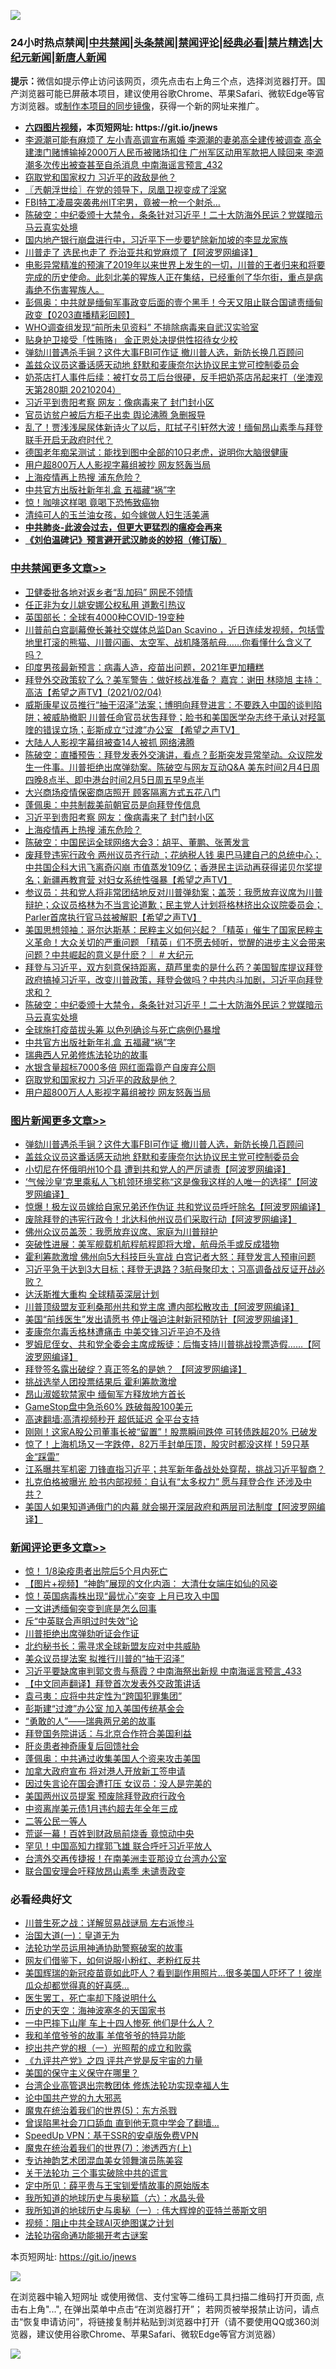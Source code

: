 ![](https://raw.githubusercontent.com/fqnews/bnews/master/64photo/fqnews-qr.jpg)

<div id="tt">
<h3>24小时热点禁闻|<a href="#%E4%B8%AD%E5%85%B1%E7%A6%81%E9%97%BB%E6%9B%B4%E5%A4%9A%E6%96%87%E7%AB%A0">中共禁闻</a>|<a href="#%E5%9B%BE%E7%89%87%E6%96%B0%E9%97%BB%E6%9B%B4%E5%A4%9A%E6%96%87%E7%AB%A0">头条禁闻</a>|<a href="#%E6%96%B0%E9%97%BB%E8%AF%84%E8%AE%BA%E6%9B%B4%E5%A4%9A%E6%96%87%E7%AB%A0">禁闻评论|<a href="#%E5%BF%85%E7%9C%8B%E7%BB%8F%E5%85%B8%E5%A5%BD%E6%96%87">经典必看|<a href="/video.md#%E7%A6%81%E7%89%87%E7%B2%BE%E9%80%89">禁片精选</a>|<a href="https://github.com/fqnews/djy/blob/master/gb/nf1351518.md#1">大纪元新闻</a>|<a href="https://github.com/fqnews/ntdtv/blob/master/gb/prog204.md#1">新唐人新闻</a></h3>
<div><b>提示：</b>微信如提示停止访问该网页，须先点击右上角三个点，选择浏览器打开。国产浏览器可能已屏蔽本项目，建议使用谷歌Chrome、苹果Safari、微软Edge等官方浏览器。或<a href="https://github.com/fqnews/bnews/blob/master/%E5%88%B6%E4%BD%9Cgit%E7%A6%81%E9%97%BB%E9%95%9C%E5%83%8F.md">制作本项目的同步镜像</a>，获得一个新的网址来推广。</div>
<ul>
<li><b><a href="http://d1.bdrive.tk/64.mp4" target="_blank">六四图片视频</a>，本页短网址: https://git.io/jnews</b></li>
<li><a href="/comments/20210204/1481218.md">李源潮可能有麻烦了 左小青高调宣布离婚 李源潮的妻弟高全建传被调查 高全建澳门赌博输掉2000万人民币被赌场扣住 广州军区动用军款把人赎回来 李源潮多次传出被查甚至自杀消息 中南海谣言预言_432</a></li>
<li><a href="/cbnews/20210204/1481435.md">窃取党和国家权力 习近平的政敌是他？</a></li>
<li><a href="/ssgc/20210204/1481217.md">〖兲朝浮世绘〗在党的领导下，凤凰卫视变成了淫窝</a></li>
<li><a href="/comments/20210204/1481326.md">FBI特工凌晨突袭弗州IT宅男，竟被一枪一个射杀…</a></li>
<li><a href="/cbnews/20210204/1481499.md">陈破空：中纪委颁十大禁令，条条针对习近平！二十大防海外民运？党媒暗示马云真实处境</a></li>
<li><a href="/bannedvideo/20210204/1481338.md">国内地产银行崩盘进行中，习近平下一步要铲除新加坡的李显龙家族</a></li>
<li><a href="/cnnews/20210204/1481310.md">川普走了 选民也走了 乔治亚共和党麻烦了【阿波罗网编译】</a></li>
<li><a href="/comments/20210204/1481223.md">电影异常精准的预演了2019年以来世界上发生的一切，川普的王者归来和将要完成的历史使命。此刻北美的猩族人正在集结，已经重创了华尔街，重点是病毒绝不伤害猩族人。</a></li>
<li><a href="/cbnews/20210204/1481297.md">彭佩奥：中共就是缅甸军事政变后面的壹个黑手！今天又阻止联合国谴责缅甸政变【0203直播精彩回顾】</a></li>
<li><a href="/worldnews/20210205/1481613.md">WHO调查组发现“前所未见资料” 不排除病毒来自武汉实验室</a></li>
<li><a href="/worldnews/20210204/1481300.md">贴身护卫接受「性贿赂」 金正恩处决提供性招待女少校</a></li>
<li><a href="/topimagenews/20210205/1481637.md">弹劾川普遇杀手锏？这件大事FBI可作证 撤川普人选，新防长换几百顾问</a></li>
<li><a href="/topimagenews/20210204/1481482.md">盖兹众议员这番话感天动地 舒默和麦康奈尔达协议民主党可控制委员会</a></li>
<li><a href="/bannedvideo/20210204/1481500.md">奶茶店打人事件后续：被打女员工后台很硬，反手把奶茶店吊起来打（坐澳观天第280期 20210204）</a></li>
<li><a href="/cbnews/20210205/1481696.md">习近平到贵阳考察 网友：像病毒来了 封门封小区</a></li>
<li><a href="/headline/20210205/1481606.md">官员访贫户被后方柜子出卖 舆论沸腾 急删报导</a></li>
<li><a href="/bannedvideo/20210204/1481224.md">乱了！贾浅浅屎尿体新诗火了以后，肛拭子引轩然大波！缅甸昂山素季与拜登联手开启无政府时代？</a></li>
<li><a href="/health/20210204/1481238.md">德国老年痴呆测试：能找到图中全部的10只老虎，说明你大脑很健康</a></li>
<li><a href="/cbnews/20210204/1481434.md">用户超800万人人影视字幕组被抄 网友怒轰当局</a></li>
<li><a href="/cbnews/20210205/1481695.md">上海疫情再上热搜 浦东危险？</a></li>
<li><a href="/cbnews/20210204/1481444.md">中共官方出版社新年礼盒 五福藏“祸”字</a></li>
<li><a href="/comments/20210205/1481598.md">惊！咖啡这样喝 竟喝下恐怖致癌物</a></li>
<li><a href="/yule/20210205/1481665.md">清纯可人的玉兰油女孩，如今嫁做人妇生活美满</a></li>
<li><b><a href="/comments/20200211/1275071.md" target="_blank">中共肺炎-此波会过去，但更大更猛烈的瘟疫会再来</a></b></li>
<li><b><a href="/comments/20200207/1272816.md" target="_blank">《刘伯温碑记》预言避开武汉肺炎的妙招（修订版）</a></b></li>
</ul>
</div>

<div class="catlist">
<h3><a href="/cbnews/" target="_blank">中共禁闻</a><span><a href="/cbnews/" target="_blank" rel="nofollow">更多文章>></a></span></h3>
<ul>
<li><a href="/cbnews/20210205/1481830.md" target="_blank">卫健委批各地对返乡者“乱加码” 网民不领情</a></li>
<li><a href="/cbnews/20210205/1481829.md" target="_blank">任正非为女儿姚安娜公权私用 道歉引热议</a></li>
<li><a href="/cbnews/20210205/1481635.md" target="_blank">英国部长：全球有4000种COVID-19变种</a></li>
<li><a href="/cbnews/20210205/1481791.md" target="_blank">川普前白宫副幕僚长兼社交媒体总监Dan Scavino  ，近日连续发视频，包括雪地里打滚的熊猫、川普闪画、太空军、战机降落航母……你看懂什么含义了吗？</a></li>
<li><a href="/cbnews/20210205/1481786.md" target="_blank">印度男孩最新预言：病毒人造，疫苗出问题，2021年更加糟糕</a></li>
<li><a href="/cbnews/20210205/1481783.md" target="_blank">拜登外交政策软了么？美军警告：做好核战准备？  嘉宾：谢田  林晓旭 主持：高洁【希望之声TV】(2021/02/04)</a></li>
<li><a href="/cbnews/20210205/1481763.md" target="_blank">威斯康星议员推行“抽干沼泽”法案；博明向拜登进言：不要跌入中国的谈判陷阱；被威胁撤职 川普任命官员状吿拜登；脸书和美国医学杂志终于承认对羟氯喹的错误立场；彭斯成立“过渡”办公室  【希望之声TV】</a></li>
<li><a href="/cbnews/20210205/1481719.md" target="_blank">大陆人人影视字幕组被查14人被抓 网络沸腾</a></li>
<li><a href="/cbnews/20210205/1481718.md" target="_blank">陈破空：直播预告：拜登发表外交演讲，看点？彭斯突发异常举动。众议院发生一件事。川普拒绝出席弹劾案。陈破空与网友互动Q&amp;A 美东时间2月4日周四晚8点半、即中港台时间2月5日周五早9点半</a></li>
<li><a href="/cbnews/20210205/1481708.md" target="_blank">大兴商场疫情保密商店照开 顾客隔离方式五花八门</a></li>
<li><a href="/cbnews/20210205/1481704.md" target="_blank">蓬佩奥：中共制裁美前朝官员是向拜登传信息</a></li>
<li><a href="/cbnews/20210205/1481696.md" target="_blank">习近平到贵阳考察 网友：像病毒来了 封门封小区</a></li>
<li><a href="/cbnews/20210205/1481695.md" target="_blank">上海疫情再上热搜 浦东危险？</a></li>
<li><a href="/cbnews/20210205/1481634.md" target="_blank">陈破空：中国民运全球网络大会3：胡平、董鹏、张菁发言</a></li>
<li><a href="/cbnews/20210205/1481608.md" target="_blank">废拜登违宪行政令 两州议员齐行动 ；花纳税人钱 奥巴马建自己的总统中心；中共国企科大讯飞离奇闪崩 市值蒸发109亿；香港民主运动再获得诺贝尔奖提名；新疆再教育营 对妇女系统性强暴【希望之声TV】</a></li>
<li><a href="/cbnews/20210204/1481522.md" target="_blank">参议员：共和党人将非常团结地反对川普弹劾案；盖茨：我愿放弃议席为川普辩护；众议员格林为不当言论道歉；民主党人计划将格林挤出众议院委员会；Parler首席执行官马兹被解职【希望之声TV】</a></li>
<li><a href="/cbnews/20210204/1481509.md" target="_blank">美国思想领袖：哥尔达斯基：民粹主义如何兴起？「精英」催生了国家民粹主义革命！大众关切的严重问题 「精英」们不愿去倾听，觉醒的进步主义会带来问题？中共崛起的意义是什麽？｜ # 大纪元</a></li>
<li><a href="/cbnews/20210204/1481506.md" target="_blank">拜登与习近平，双方刻意保持距离，葫芦里卖的是什么药？美国智库提议拜登政府搞掉习近平，改变川普政策，拜登会做吗？中共内斗加剧，习近平向拜登求和？</a></li>
<li><a href="/cbnews/20210204/1481499.md" target="_blank">陈破空：中纪委颁十大禁令，条条针对习近平！二十大防海外民运？党媒暗示马云真实处境</a></li>
<li><a href="/cbnews/20210204/1481442.md" target="_blank">全球施打疫苗拔头筹 以色列确诊与死亡病例仍暴增</a></li>
<li><a href="/cbnews/20210204/1481444.md" target="_blank">中共官方出版社新年礼盒 五福藏“祸”字</a></li>
<li><a href="/cbnews/20210204/1481445.md" target="_blank">瑞典西人兄弟修炼法轮功的故事</a></li>
<li><a href="/cbnews/20210204/1481448.md" target="_blank">水银含量超标7000多倍 网红面霜竟产自废弃公厕</a></li>
<li><a href="/cbnews/20210204/1481435.md" target="_blank">窃取党和国家权力 习近平的政敌是他？</a></li>
<li><a href="/cbnews/20210204/1481434.md" target="_blank">用户超800万人人影视字幕组被抄 网友怒轰当局</a></li>

</ul>
</div>
<div class="catlist">
<h3><a href="/topimagenews/" target="_blank">图片新闻</a><span><a href="/topimagenews/" target="_blank" rel="nofollow">更多文章>></a></span></h3>
<ul>
<li><a href="/topimagenews/20210205/1481637.md" target="_blank">弹劾川普遇杀手锏？这件大事FBI可作证 撤川普人选，新防长换几百顾问</a></li>
<li><a href="/topimagenews/20210204/1481482.md" target="_blank">盖兹众议员这番话感天动地 舒默和麦康奈尔达协议民主党可控制委员会</a></li>
<li><a href="/topimagenews/20210204/1481389.md" target="_blank">小切尼在怀俄明州10个县 遭到共和党人的严厉谴责【阿波罗网编译】</a></li>
<li><a href="/topimagenews/20210204/1481386.md" target="_blank">‘气候沙皇’克里乘私人飞机领环境奖称“这是像我这样的人唯一的选择”【阿波罗网编译】</a></li>
<li><a href="/topimagenews/20210204/1481340.md" target="_blank">惊爆！极左议员嫁给自家兄弟还作伪证 共和党议员呼吁除名【阿波罗网编译】</a></li>
<li><a href="/topimagenews/20210204/1481230.md" target="_blank">废除拜登的违宪行政令！北达科他州议员们采取行动【阿波罗网编译】</a></li>
<li><a href="/topimagenews/20210204/1481197.md" target="_blank">佛州众议员盖茨：我愿放弃议席、家庭为川普辩护</a></li>
<li><a href="/topimagenews/20210204/1481105.md" target="_blank">突破性进展：美军舰载机航程航程即将大增，航母杀手或反成猎物</a></li>
<li><a href="/topimagenews/20210204/1481077.md" target="_blank">霍利筹款激增 佛州向5大科技巨头宣战 白宫记者大怒：拜登发言人预审问题</a></li>
<li><a href="/topimagenews/20210204/1480996.md" target="_blank">习近平急于达到3大目标；拜登无退路？3航母聚印太；习高调备战反证开战必败？</a></li>
<li><a href="/topimagenews/20210204/1480995.md" target="_blank">达沃斯推大重构 全球精英深层计划</a></li>
<li><a href="/topimagenews/20210203/1480843.md" target="_blank">川普顶级盟友亚利桑那州共和党主席 遭内部松散攻击【阿波罗网编译】</a></li>
<li><a href="/topimagenews/20210203/1480749.md" target="_blank">美国“前线医生”发出请愿书 停止强迫注射新冠预防针【阿波罗网编译】</a></li>
<li><a href="/topimagenews/20210203/1480748.md" target="_blank">麦康奈尔毒舌格林遭痛击 中美交锋习近平迫不及待</a></li>
<li><a href="/topimagenews/20210203/1480723.md" target="_blank">罗姆尼侄女、共和党全委会主席成叛徒：后悔支持川普挑战投票造假……【阿波罗网编译】</a></li>
<li><a href="/topimagenews/20210203/1480482.md" target="_blank">拜登签名露出破绽？真正签名的是她？ 【阿波罗网编译】</a></li>
<li><a href="/topimagenews/20210203/1480377.md" target="_blank">挑战选举人团投票结果后 霍利筹款激增</a></li>
<li><a href="/topimagenews/20210203/1480205.md" target="_blank">昂山淑姬软禁家中 缅甸军方释放地方首长</a></li>
<li><a href="/topimagenews/20210203/1480192.md" target="_blank">GameStop盘中急杀60% 跌破每股100美元</a></li>
<li><a href="/comments/20210202/1479954.md" target="_blank">高速翻墙:高清视频秒开 超低延迟 全平台支持</a></li>
<li><a href="/topimagenews/20210202/1479880.md" target="_blank">刚刚！这家A股公司董事长被“留置”！股票瞬间跌停 可转债跌超20% 已破发</a></li>
<li><a href="/topimagenews/20210202/1479879.md" target="_blank">惊了！上海机场又一字跌停，82万手封单压顶，股灾时都没这样！59只基金“踩雷”</a></li>
<li><a href="/topimagenews/20210202/1479708.md" target="_blank">江系曝共军机密 刀锋直指习近平；共军新年备战处处穿帮，挑战习近平智商？</a></li>
<li><a href="/topimagenews/20210202/1479667.md" target="_blank">扎克伯格被曝光 脸书内部视频：自认有“太多权力” 愿与拜登合作 还涉及中共？</a></li>
<li><a href="/topimagenews/20210202/1479544.md" target="_blank">美国人如果知道通俄门的内幕 就会揭开深层政府和两层司法制度【阿波罗网编译】</a></li>

</ul>
</div>
<div class="catlist">
<h3><a href="/comments/" target="_blank">新闻评论</a><span><a href="/comments/" target="_blank" rel="nofollow">更多文章>></a></span></h3>
<ul>
<li><a href="/comments/20210205/1481840.md" target="_blank">惊！ 1/8染疫患者出院后5个月内死亡</a></li>
<li><a href="/comments/20210205/1481800.md" target="_blank">【图片+视频】“神韵”展现的文化内涵： 大清仕女端庄如仙的风姿</a></li>
<li><a href="/comments/20210205/1481798.md" target="_blank">惊！英国病毒株出现“最忧心”突变 上月已攻入中国</a></li>
<li><a href="/comments/20210205/1481745.md" target="_blank">一文讲透缅甸突变到底是怎么回事</a></li>
<li><a href="/comments/20210205/1481772.md" target="_blank">斥“中英联合声明过时失效”论</a></li>
<li><a href="/comments/20210205/1481771.md" target="_blank">川普拒绝出席弹劾听证会作证</a></li>
<li><a href="/comments/20210205/1481770.md" target="_blank">北约秘书长：需寻求全球新盟友应对中共威胁</a></li>
<li><a href="/comments/20210205/1481760.md" target="_blank">美众议员提法案 拟推行川普的“抽干沼泽”</a></li>
<li><a href="/comments/20210205/1481749.md" target="_blank">习近平要缺席审判郭文贵与蔡霞？中南海祭出新规 中南海谣言预言_433</a></li>
<li><a href="/comments/20210205/1481746.md" target="_blank">【中文同声翻译】拜登首次发表外交政策讲话</a></li>
<li><a href="/comments/20210205/1481744.md" target="_blank">袁弓夷：应将中共定性为“跨国犯罪集团”</a></li>
<li><a href="/comments/20210205/1481742.md" target="_blank">彭斯建“过渡”办公室 加入美国传统基金会</a></li>
<li><a href="/comments/20210205/1481734.md" target="_blank">“勇敢的人”——瑞典两兄弟的故事</a></li>
<li><a href="/comments/20210205/1481726.md" target="_blank">拜登国务院讲话：与北京合作符合美国利益</a></li>
<li><a href="/comments/20210205/1481725.md" target="_blank">肝炎患者神奇康复后回馈社会</a></li>
<li><a href="/comments/20210205/1481716.md" target="_blank">蓬佩奥：中共通过收集美国人个资来攻击美国</a></li>
<li><a href="/comments/20210205/1481701.md" target="_blank">加拿大政府宣布 将对港人开放新工签申请</a></li>
<li><a href="/comments/20210205/1481689.md" target="_blank">因过失言论在国会遭打压 女议员：没人是完美的</a></li>
<li><a href="/comments/20210205/1481683.md" target="_blank">美国两州议员提案 预废除拜登政府行政令</a></li>
<li><a href="/comments/20210205/1481682.md" target="_blank">中资离岸美元债1月违约超去年全年三成</a></li>
<li><a href="/comments/20210205/1481681.md" target="_blank">二等公民一等人</a></li>
<li><a href="/comments/20210205/1481679.md" target="_blank">荒诞一幕！百姓到财政局前烧香 竟惊动中央</a></li>
<li><a href="/comments/20210205/1481678.md" target="_blank">罕见！中国高知力撑郭飞雄 联合呼吁习近平放人</a></li>
<li><a href="/comments/20210205/1481677.md" target="_blank">台湾外交再传捷报！在南美洲圭亚那设立台湾办公室</a></li>
<li><a href="/comments/20210205/1481672.md" target="_blank">联合国安理会吁释放昂山素季 未谴责政变</a></li>

</ul>
</div>

<div class="catlist">
<h3>必看经典好文</h3>
<ul>
<li><a href="/comments/20200908/1392745.md" target="_blank">川普生死之战：详解贸易战谜局 左右派惨斗</a></li>
<li><a href="/cbnews/20180307/911097.md" target="_blank">治国大道(一)：皇道无为</a></li>
<li><a href="/cbnews/20170626/780479.md" target="_blank">法轮功学员运用神通协助警察破案的故事</a></li>
<li><a href="/comments/20200712/1359630.md" target="_blank">网友们借鉴下，如何说服小粉红、老粉红反共</a></li>
<li><a href="/comments/20201215/1447764.md" target="_blank">美国辉瑞的新冠疫苗竟如此吓人？看到副作用照片…很多美国人吓坏了！彼岸瓜众却都觉得真的好喜感…</a></li>
<li><a href="/sohnews/20150904/445868.md" target="_blank">医生罢工，死亡率却下降说明什么</a></li>
<li><a href="/tculture/xiulian/20170318/732480.md" target="_blank">历史的天空：海神波塞冬的天国家书</a></li>
<li><a href="/cbnews/20200611/1343057.md" target="_blank">一中巴摔下山崖 车上十四人惨死 他们是什么人？</a></li>
<li><a href="/tculture/20200917/1398046.md" target="_blank">我和羊倌爷爷的故事 羊倌爷爷的特异功能</a></li>
<li><a href="/comments/20200629/1352460.md" target="_blank">挖出共产党的根（一）光照帮的成立和败露</a></li>
<li><a href="/bookonline/20131116/201053.md" target="_blank">《九评共产党》之四 评共产党是反宇宙的力量</a></li>
<li><a href="/lifebaike/20200520/1331379.md" target="_blank">美国的保守主义保守在哪里？</a></li>
<li><a href="/comments/20200528/1335859.md" target="_blank">台湾企业高管退出宗教团体 修炼法轮功实现幸福人生</a></li>
<li><a href="/comments/20200717/1361899.md" target="_blank">论中国共产党的九大邪恶</a></li>
<li><a href="/topimagenews/20180524/946967.md" target="_blank">魔鬼在统治着我们的世界(5)：东方杀戮</a></li>
<li><a href="/topimagenews/20200928/1404412.md" target="_blank">曾误陷黑社会刀口舔血 直到他无意中学会了翻墙&#8230;</a></li>
<li><a href="/cbnews/20191226/1241739.md" target="_blank">SpeedUp VPN：基于SSR的安卓版免费VPN</a></li>
<li><a href="/topimagenews/20180527/948369.md" target="_blank">魔鬼在统治着我们的世界(7)：渗透西方(上)</a></li>
<li><a href="/topimagenews/20180404/923380.md" target="_blank">专访神韵艺术团混血美女领舞演员陈美容</a></li>
<li><a href="/cbnews/20200703/1354907.md" target="_blank">关于法轮功 三个事实破除中共的谎言</a></li>
<li><a href="/comments/20200616/1345658.md" target="_blank">定中所见：薛平贵与王宝钏爱情故事的原始版本</a></li>
<li><a href="/cbnews/20171115/856086.md" target="_blank">我所知道的地球历史与奥秘篇（六）：水晶头骨</a></li>
<li><a href="/tculture/xiulian/20170611/772817.md" target="_blank">我所知道的地球历史与奥秘（一）: 伟大辉煌的亚特兰蒂斯文明</a></li>
<li><a href="/comments/20201221/1451945.md" target="_blank">视频：阻止中共全球AI灭绝图谋之计划</a></li>
<li><a href="/tculture/20121025/73079.md" target="_blank">法轮功宿命通功能揭开考古谜案</a></li>

</ul>
</div>

本页短网址: https://git.io/jnews

![](https://raw.githubusercontent.com/fqnews/bnews/master/64photo/fqnews-qr.jpg)

在浏览器中输入短网址 或使用微信、支付宝等二维码工具扫描二维码打开页面, 点击右上角"...", 在弹出菜单中点击“在浏览器打开”； 若网页被举报禁止访问，请点击“恢复申请访问”，将链接复制并粘贴到浏览器中打开（请不要使用QQ或360浏览器，建议使用谷歌Chrome、苹果Safari、微软Edge等官方浏览器）

![](https://raw.githubusercontent.com/fqnews/bnews/master/64photo/wx.jpg)
